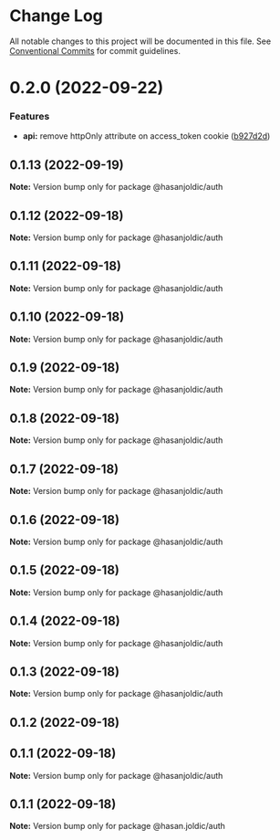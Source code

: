 # Change Log

All notable changes to this project will be documented in this file.
See [Conventional Commits](https://conventionalcommits.org) for commit guidelines.

# 0.2.0 (2022-09-22)


### Features

* **api:** remove httpOnly attribute on access_token cookie ([b927d2d](https://github.com/hasanjoldic/auth.hasanjoldic.com/commit/b927d2d9cbd01d2163494e7defe7bfe07f03d24e))





## 0.1.13 (2022-09-19)

**Note:** Version bump only for package @hasanjoldic/auth





## 0.1.12 (2022-09-18)

**Note:** Version bump only for package @hasanjoldic/auth





## 0.1.11 (2022-09-18)

**Note:** Version bump only for package @hasanjoldic/auth





## 0.1.10 (2022-09-18)

**Note:** Version bump only for package @hasanjoldic/auth





## 0.1.9 (2022-09-18)

**Note:** Version bump only for package @hasanjoldic/auth





## 0.1.8 (2022-09-18)

**Note:** Version bump only for package @hasanjoldic/auth





## 0.1.7 (2022-09-18)

**Note:** Version bump only for package @hasanjoldic/auth





## 0.1.6 (2022-09-18)

**Note:** Version bump only for package @hasanjoldic/auth





## 0.1.5 (2022-09-18)

**Note:** Version bump only for package @hasanjoldic/auth





## 0.1.4 (2022-09-18)

**Note:** Version bump only for package @hasanjoldic/auth





## 0.1.3 (2022-09-18)

**Note:** Version bump only for package @hasanjoldic/auth





## 0.1.2 (2022-09-18)



## 0.1.1 (2022-09-18)

**Note:** Version bump only for package @hasanjoldic/auth





## 0.1.1 (2022-09-18)

**Note:** Version bump only for package @hasan.joldic/auth
